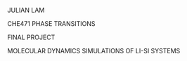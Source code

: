 JULIAN LAM

CHE471 PHASE TRANSITIONS

FINAL PROJECT 


MOLECULAR DYNAMICS SIMULATIONS OF LI-SI SYSTEMS
